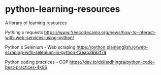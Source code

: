 # python-learning-resources
A library of learning resources

Pything x requests
https://www.freecodecamp.org/news/how-to-interact-with-web-services-using-python/

Python x Selenium - Web scraping
https://python.plainenglish.io/web-scraping-with-selenium-in-python-f3eab3892f78

Python coding practices - COP
https://dev.to/dollardhingra/python-code-best-practices-4k96 

